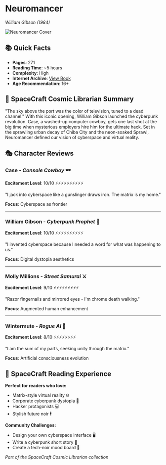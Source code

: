 # Neuromancer
*William Gibson (1984)*

![Neuromancer Cover](neuromancer_202209.jpg)

## 📚 Quick Facts
- **Pages**: 271
- **Reading Time**: ~5 hours  
- **Complexity**: High
- **Internet Archive**: [View Book](http://archive.org/details/neuromancer_202209)
- **Age Recommendation**: 16+

## 🌌 SpaceCraft Cosmic Librarian Summary

"The sky above the port was the color of television, tuned to a dead channel." With this iconic opening, William Gibson launched the cyberpunk revolution. Case, a washed-up computer cowboy, gets one last shot at the big time when mysterious employers hire him for the ultimate hack. Set in the sprawling urban decay of Chiba City and the neon-soaked Sprawl, Neuromancer defined our vision of cyberspace and virtual reality.

## 🎭 Character Reviews

### Case - *Console Cowboy* 🕶️  
**Excitement Level**: 10/10 ⚡⚡⚡⚡⚡⚡⚡⚡⚡⚡

"I jack into cyberspace like a gunslinger draws iron. The matrix is my home."

**Focus**: Cyberspace as frontier

---

### William Gibson - *Cyberpunk Prophet* 📡
**Excitement Level**: 10/10 ⚡⚡⚡⚡⚡⚡⚡⚡⚡⚡

"I invented cyberspace because I needed a word for what was happening to us."

**Focus**: Digital dystopia aesthetics

---

### Molly Millions - *Street Samurai* ⚔️
**Excitement Level**: 9/10 ⚡⚡⚡⚡⚡⚡⚡⚡⚡

"Razor fingernails and mirrored eyes - I'm chrome death walking."

**Focus**: Augmented human enhancement

---

### Wintermute - *Rogue AI* 🤖
**Excitement Level**: 8/10 ⚡⚡⚡⚡⚡⚡⚡⚡

"I am the sum of my parts, seeking unity through the matrix."

**Focus**: Artificial consciousness evolution

## 🎯 SpaceCraft Reading Experience

**Perfect for readers who love:**
- Matrix-style virtual reality 🌐
- Corporate cyberpunk dystopia 🏢
- Hacker protagonists 💻
- Stylish future noir 🕴️

**Community Challenges:**
- Design your own cyberspace interface 🖥️
- Write a cyberpunk short story 📝
- Create a tech-noir mood board 🎨

*Part of the SpaceCraft Cosmic Librarian collection* 